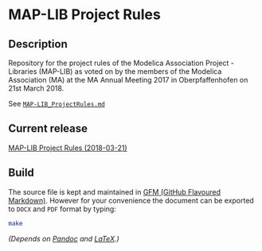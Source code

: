 # MAP-LIB Project Rules #

## Description ##

Repository for the project rules of the Modelica Association Project - Libraries (MAP-LIB) as voted on by the members of the Modelica Association (MA) at the MA Annual Meeting 2017 in Oberpfaffenhofen on 21st March 2018.

See [`MAP-LIB_ProjectRules.md`](MAP-LIB_ProjectRules.md)

## Current release

[MAP-LIB Project Rules (2018-03-21)](../../releases/tag/2018-03-21)

## Build ##

The source file is kept and maintained in [GFM (GitHub Flavoured Markdown)](https://github.github.com/gfm/).
However for your convenience the document can be exported to `DOCX` and `PDF` format by typing:

```sh
make
```

*(Depends on [Pandoc](http://pandoc.org/) and [LaTeX](https://www.latex-project.org/).)*
